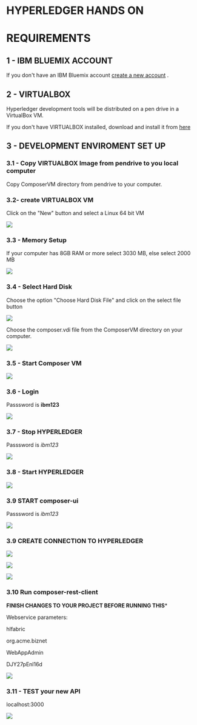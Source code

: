# HYPERLEDGER HANDS ON 


# REQUIREMENTS 

## 1 - IBM BLUEMIX ACCOUNT

If you don't have an IBM Bluemix account [create a new account](https://www.ibm.com/developerworks/community/blogs/941f1004-4e3d-4a4b-87ed-30d8045fde4e/resource/IBM%20Bluemix%20Tutorial%20-%20Creating%20a%20Bluemix%20Account%20v2.0_files/IBMBluemixTutorial-CreatingaBluemixAccountv2.0.pdf?lang=en) . 

## 2 - VIRTUALBOX

Hyperledger development tools will be distributed on a pen drive in a VirtualBox VM. 

If you don't have VIRTUALBOX installed, download and install it from [here](https://www.virtualbox.org/wiki/Downloads) 


## 3 - DEVELOPMENT ENVIROMENT SET UP 


### 3.1 - Copy VIRTUALBOX Image from pendrive to you local computer

Copy ComposerVM directory from pendrive to your computer.

### 3.2- create VIRTUALBOX VM

Click on the "New" button and select a Linux 64 bit VM

![](https://raw.githubusercontent.com/plucena/hyperledger/master/virtualbox/con1.png)


### 3.3 - Memory Setup

If your computer has 8GB RAM or more select 3030 MB, else select 2000 MB 

![](https://raw.githubusercontent.com/plucena/hyperledger/master/virtualbox/con2.png)


### 3.4 - Select Hard Disk

Choose the option "Choose Hard Disk File" and click on the select file button

![](https://raw.githubusercontent.com/plucena/hyperledger/master/virtualbox/con3.png)

Choose the composer.vdi file from the ComposerVM directory on your computer.

![](https://raw.githubusercontent.com/plucena/hyperledger/master/virtualbox/con4.png)

### 3.5 - Start Composer VM

![](https://raw.githubusercontent.com/plucena/hyperledger/master/virtualbox/con5.png)

### 3.6 - Login

Passsword is  **ibm123**

![](https://raw.githubusercontent.com/plucena/hyperledger/master/virtualbox/con6.png)


### 3.7 - Stop HYPERLEDGER

Passsword is *ibm123*

![](https://raw.githubusercontent.com/plucena/hyperledger/master/virtualbox/con07.png)


### 3.8 - Start HYPERLEDGER

![](https://raw.githubusercontent.com/plucena/hyperledger/master/virtualbox/con08.png)


### 3.9  START composer-ui

Passsword is *ibm123*


![](https://raw.githubusercontent.com/plucena/hyperledger/master/virtualbox/comp09.png)


### 3.9  CREATE CONNECTION TO HYPERLEDGER


![](https://raw.githubusercontent.com/plucena/hyperledger/master/virtualbox/comp10.png)

![](https://raw.githubusercontent.com/plucena/hyperledger/master/virtualbox/comp102.png)


![](https://raw.githubusercontent.com/plucena/hyperledger/master/virtualbox/comp11.png)


### 3.10 Run  composer-rest-client

**FINISH CHANGES TO YOUR PROJECT BEFORE RUNNING THIS***

Webservice parameters:

hlfabric

org.acme.biznet

WebAppAdmin

DJY27pEnl16d

![](https://raw.githubusercontent.com/plucena/hyperledger/master/virtualbox/con12.png)

### 3.11 - TEST your new API

localhost:3000

![](https://raw.githubusercontent.com/plucena/hyperledger/master/virtualbox/con13.png)



